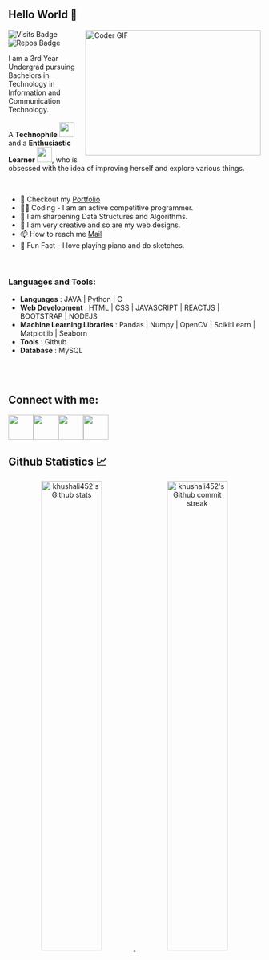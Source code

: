 ## Hello World :wave:

<!--
![](https://komarev.com/ghpvc/?username=khushali452&style=flat)
-->

<img align="right" alt="Coder GIF" height=250 width=350 src="https://miro.medium.com/max/1400/0*K2WLMTExLyida7OR.gif" />

![Visits Badge](https://badges.pufler.dev/visits/khushali452/khushali452/?color=white)
![Repos Badge](https://badges.pufler.dev/repos/khushali452/?color=white)


I am a 3rd Year Undergrad pursuing Bachelors in Technology in Information and Communication Technology. <br><br>
A **Technophile** <img src="https://github.com/rudrabarad/rudrabarad/blob/master/Assets/Developer.gif" width="30px"> and a **Enthusiastic Learner** <img src="https://github.com/rudrabarad/rudrabarad/blob/master/Assets/Designer.gif" width="30px">, who is obsessed with the idea of improving herself and explore various things.

<br>

- 📝 Checkout my [Portfolio](https://khushali-vasani.netlify.app/)
- :superhero_man: Coding - I am an active competitive programmer.
- :blue_heart: I am sharpening Data Structures and Algorithms.
- :art: I am very creative and so are my web designs.
- 📫 How to reach me [Mail](mailto:khushalivasani.ict19@gmail.com)
- :sparkling_heart: Fun Fact - I love playing piano and do sketches. 

<br>





<h3 align="left">Languages and Tools:</h3>

- **Languages** : JAVA | Python | C
- **Web Development** : HTML | CSS | JAVASCRIPT | REACTJS | BOOTSTRAP | NODEJS
- **Machine Learning Libraries** : Pandas | Numpy | OpenCV | ScikitLearn | Matplotlib | Seaborn
- **Tools** : Github  
- **Database** : MySQL    
    
 <br>   
<br>

<h2 align="left">Connect with me:</h2>


 <a href="https://twitter.com/1225khushali" target="_blank" rel="noopener noreferrer"><img src="https://img.icons8.com/fluent/2x/twitter.png" width="50" /></a><a href="https://www.instagram.com/khushali_452/" target="_blank" rel="noopener noreferrer"><img src="https://img.icons8.com/fluent/2x/instagram-new.png" width="50" /></a><a href="https://linkedin.com/in/khushali-vasani-1685231aa" target="_blank" rel="noopener noreferrer"><img src="https://img.icons8.com/fluent/2x/linkedin.png" width="50" /></a><a href="mailto:khushalivasani.ict19@gmail.com" target="_blank" rel="noopener noreferrer"><img src="https://img.icons8.com/fluent/2x/gmail.png"  width="50" /></a>


<h2 align="left"> Github Statistics 📈 </h2>

<div align="center" style="text-align:center">
    <a href="#">
        <img width="49%" src="https://github-readme-stats.vercel.app/api?username=khushali452&show_icons=true&theme=tokyonight&count_private=true"
            alt="khushali452's Github stats">
    </a>
    <a href="#">
        <img width="49%" src="https://github-readme-streak-stats.herokuapp.com/?user=khushali452&theme=tokyonight"
            alt="khushali452's Github commit streak">
    </a>
    
</div>



  <br>
 
 

